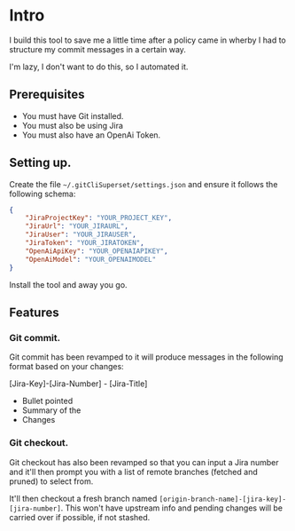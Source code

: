 # Intro

I build this tool to save me a little time after a policy came in wherby I had to structure my commit messages in a certain way.

I'm lazy, I don't want to do this, so I automated it.

## Prerequisites

- You must have Git installed.
- You must also be using Jira
- You must also have an OpenAi Token.

## Setting up.

Create the file `~/.gitCliSuperset/settings.json` and ensure it follows the following schema:

```json
{
    "JiraProjectKey": "YOUR_PROJECT_KEY",
	"JiraUrl": "YOUR_JIRAURL",
	"JiraUser": "YOUR_JIRAUSER",
	"JiraToken": "YOUR_JIRATOKEN",
	"OpenAiApiKey": "YOUR_OPENAIAPIKEY",
	"OpenAiModel": "YOUR_OPENAIMODEL"
}
```

Install the tool and away you go.

## Features

### Git commit.

Git commit has been revamped to it will produce messages in the following format based on your changes:

[Jira-Key]-[Jira-Number] - [Jira-Title]

- Bullet pointed
- Summary of the
- Changes

### Git checkout.

Git checkout has also been revamped so that you can input a Jira number and it'll then prompt you with a list of remote branches (fetched and pruned) to select from.

It'll then checkout a fresh branch named `[origin-branch-name]-[jira-key]-[jira-number]`. This won't have upstream info and pending changes will be carried over if possible, if not stashed.